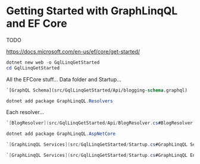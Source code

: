 # Getting Started with GraphLinqQL and EF Core

TODO

https://docs.microsoft.com/en-us/ef/core/get-started/

```powershell
dotnet new web -o GqlLinqGetStarted
cd GqlLinqGetStarted
```

All the EFCore stuff... Data folder and Startup...

```GraphQL
`[GraphQL Schema](src/GqlLinqGetStarted/Api/blogging-schema.graphql)
```

```powershell
dotnet add package GraphLinqQL.Resolvers
```

Each resolver...

```csharp
`[BlogResolver](src/GqlLinqGetStarted/Api/BlogResolver.cs#BlogResolver)
```


```powershell
dotnet add package GraphLinqQL.AspNetCore
```

```csharp
`[GraphLinqQL Services](src/GqlLinqGetStarted/Startup.cs#GraphLinqQL Services)
```

```csharp
`[GraphLinqQL Services](src/GqlLinqGetStarted/Startup.cs#GraphLinqQL Endpoint)
```
